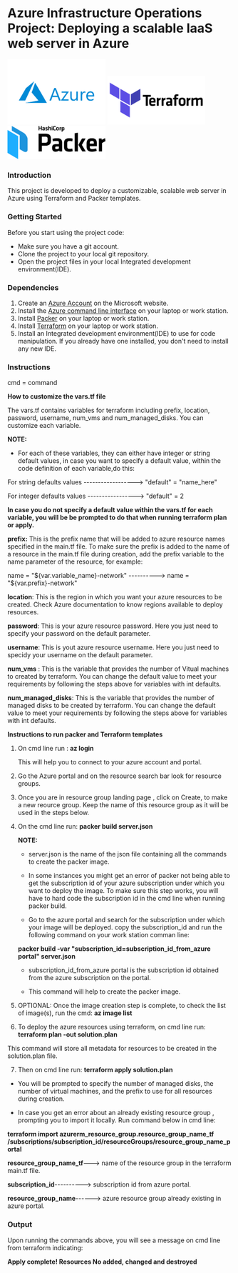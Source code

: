 # Azure Infrastructure Operations Project: Deploying a scalable IaaS web server in Azure


<img src="images/Microsoft_Azure-Logo.wine.png" width="220" >      <img src="images/Terraform-logo.png" width="220" >    <img src="images/packer_empty.png" width="220" >


### Introduction
This project is developed to deploy a customizable, scalable web server in Azure using Terraform and Packer templates.

### Getting Started
Before you start using the project code:
* Make sure you have a git account.
* Clone the project to your local git repository. 
* Open the project files in your local Integrated development environment(IDE).

### Dependencies
1. Create an [Azure Account](https://portal.azure.com) on the Microsoft website. 
2. Install the [Azure command line interface](https://docs.microsoft.com/en-us/cli/azure/install-azure-cli?view=azure-cli-latest) on your laptop or work station.
3. Install [Packer](https://www.packer.io/downloads) on your laptop or work station.
4. Install [Terraform](https://www.terraform.io/downloads.html) on your laptop or work station.
5. Install an Integrated development environment(IDE) to use for code manipulation. If you already have one installed, you don't need to 
   install any new IDE. 

### Instructions
cmd = command

**How to customize the vars.tf file**

The vars.tf contains variables for terraform including  prefix, location, password, username, num_vms and num_managed_disks. You can customize each variable. 

**NOTE:** 

* For each of these variables, they can either have integer or string default values, in case you want to specify a default value, within the code definition of each variable,do this:  

For string defaults values ------------------> "default" = "name_here"

For integer defaults values -----------------> "default" = 2

**In case you do not specify a default value within the vars.tf for each variable, you will be be prompted to do that when running terraform plan or apply.** 


**prefix:** This is the prefix name that will be added to azure resource names specified in the main.tf file. To make sure the prefix is added to  the name of a resource in the main.tf file during creation, add the prefix variable to the name parameter of the resource, for example:

name  = "${var.variable_name}-network"    ---------->   name   = "${var.prefix}-network"


**location**: This is the region in which you want your azure resources to be created. Check Azure documentation to know regions available to deploy resources.

**password**: This is your azure resource password. Here you just need to specify your password on the default parameter. 

**username**: This is yout azure resource username. Here you just need to specidy your username on the default parameter. 

**num_vms** : This is the variable that provides the number of Vitual machines to created by terraform. You can change the default value to meet your requirements by 
              following the steps above for variables with int defaults.

**num_managed_disks**: This is the variable that provides the number of managed disks to be created by terraform. You can change the default value to meet your 
                       requirements by following the steps above for variables with int defaults.


**Instructions to run packer and Terraform templates**

1. On cmd line run : **az login**

   This will help you to connect to your azure account and portal. 

2. Go the Azure portal and on the resource search bar look for resource groups.

3. Once you are in resource  group landing page , click on Create, to make a new reource group. Keep the name of this resource group as it will be used in the steps below.

4. On the cmd  line run: **packer build server.json**

   **NOTE:** 
   * server.json is the name of the json file containing all the commands to create the packer image.

   * In some instances you might get an error of packer not being able to get the subscription id of your azure subscription under which you want to deploy the image. To make sure this step works, you will have to hard code the subscription id in the cmd line when running packer build. 

   * Go to the azure portal and search for the subscription under which your image will be deployed. copy the subscription_id and  run the following command on your work station comman line: 

    **packer build  -var "subscription_id=subscription_id_from_azure portal" server.json**

   * subscription_id_from_azure portal is the subscription id obtained from the azure subscription on the portal. 

   * This command will help to create the packer image. 

5. OPTIONAL: Once the image  creation step is complete, to check the list of image(s), run the cmd: **az image list**

6. To deploy the azure resources using terraform, on cmd line run: **terraform plan -out solution.plan** 

  This command will store  all metadata for resources to be created in the solution.plan file. 

7. Then on cmd line run: **terraform apply solution.plan**

  * You will be prompted to specify the number of managed disks, the number of virtual machines, and the prefix to use for all resources during creation.

  * In case you get an error about an already existing resource group , prompting you to import it locally. Run command below in cmd line:

  **terraform import azurerm_resource_group.resource_group_name_tf /subscriptions/subscription_id/resourceGroups/resource_group_name_portal**
  
  **resource_group_name_tf**---> name of the resource group in the terraform main.tf file.

  **subscription_id**----------> subscription id from azure portal.

  **resource_group_name**------> azure resource group already existing in azure portal.


### Output

Upon running the  commands above, you will see a message on cmd line from terraform  indicating: 

**Apply complete! Resources No added, changed and destroyed**

